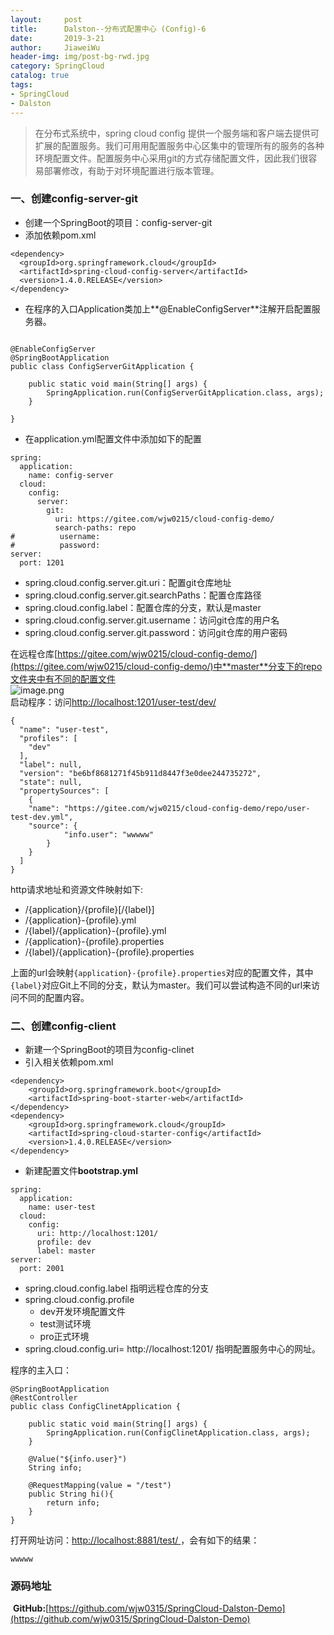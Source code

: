 ```yaml
---
layout:     post                  
title:      Dalston--分布式配置中心 (Config)-6  
date:       2019-3-21             
author:     JiaweiWu        
header-img: img/post-bg-rwd.jpg  
category: SpringCloud   
catalog: true  
tags:                             
- SpringCloud
- Dalston
---
```


> 在分布式系统中，spring cloud config 提供一个服务端和客户端去提供可扩展的配置服务。我们可用用配置服务中心区集中的管理所有的服务的各种环境配置文件。配置服务中心采用git的方式存储配置文件，因此我们很容易部署修改，有助于对环境配置进行版本管理。

<a name="6e7d8f18"></a>
### 一、创建config-server-git
* 创建一个SpringBoot的项目：config-server-git
* 添加依赖pom.xml

```
<dependency>
  <groupId>org.springframework.cloud</groupId>
  <artifactId>spring-cloud-config-server</artifactId>
  <version>1.4.0.RELEASE</version>
</dependency>
```
* 在程序的入口Application类加上**@EnableConfigServer**注解开启配置服务器。

```

@EnableConfigServer
@SpringBootApplication
public class ConfigServerGitApplication {

	public static void main(String[] args) {
		SpringApplication.run(ConfigServerGitApplication.class, args);
	}

}
```
* 在application.yml配置文件中添加如下的配置

```
spring:
  application:
    name: config-server
  cloud:
    config:
      server:
        git:
          uri: https://gitee.com/wjw0215/cloud-config-demo/
          search-paths: repo
#          username:
#          password:
server:
  port: 1201
```
* spring.cloud.config.server.git.uri：配置git仓库地址
* spring.cloud.config.server.git.searchPaths：配置仓库路径
* spring.cloud.config.label：配置仓库的分支，默认是master
* spring.cloud.config.server.git.username：访问git仓库的用户名
* spring.cloud.config.server.git.password：访问git仓库的用户密码

在远程仓库[https://gitee.com/wjw0215/cloud-config-demo/](https://gitee.com/wjw0215/cloud-config-demo/)中**master**分支下的repo文件夹中有不同的配置文件<br />
![image.png](https://cdn.nlark.com/yuque/0/2019/png/250511/1553157447115-c265c5a1-1909-46ec-a748-4ca750c68e65.png#align=left&display=inline&height=235&name=image.png&originHeight=353&originWidth=850&size=39087&status=done&width=567)<br />启动程序：访问[http://localhost:1201/user-test/dev/](http://localhost:1201/user-test/dev/) 

```
{
  "name": "user-test",
  "profiles": [
  	"dev"
  ],
  "label": null,
  "version": "be6bf8681271f45b911d8447f3e0dee244735272",
  "state": null,
  "propertySources": [
    {
    "name": "https://gitee.com/wjw0215/cloud-config-demo/repo/user-test-dev.yml",
    "source": {
    		"info.user": "wwwww"
    	}
    }
  ]
}
```
http请求地址和资源文件映射如下:
* /{application}/{profile}[/{label}]
* /{application}-{profile}.yml
* /{label}/{application}-{profile}.yml
* /{application}-{profile}.properties
* /{label}/{application}-{profile}.properties

上面的url会映射`{application}-{profile}.properties`对应的配置文件，其中`{label}`对应Git上不同的分支，默认为master。我们可以尝试构造不同的url来访问不同的配置内容。
<a name="d3070485"></a>
### 二、创建config-client
* 新建一个SpringBoot的项目为config-clinet
* 引入相关依赖pom.xml

```
<dependency>
	<groupId>org.springframework.boot</groupId>
	<artifactId>spring-boot-starter-web</artifactId>
</dependency>
<dependency>
	<groupId>org.springframework.cloud</groupId>
	<artifactId>spring-cloud-starter-config</artifactId>
	<version>1.4.0.RELEASE</version>
</dependency>
```
* 新建配置文件**bootstrap.yml**

```
spring:
  application:
    name: user-test
  cloud:
    config:
      uri: http://localhost:1201/
      profile: dev
      label: master
server:
  port: 2001
```
* spring.cloud.config.label 指明远程仓库的分支
* spring.cloud.config.profile
  * dev开发环境配置文件
  * test测试环境
  * pro正式环境
* spring.cloud.config.uri= http://localhost:1201/ 指明配置服务中心的网址。


程序的主入口：

```
@SpringBootApplication
@RestController
public class ConfigClinetApplication {

	public static void main(String[] args) {
		SpringApplication.run(ConfigClinetApplication.class, args);
	}

    @Value("${info.user}")
    String info;

    @RequestMapping(value = "/test")
    public String hi(){
        return info;
    }
}

```
打开网址访问：[http://localhost:8881/test/ ]()，会有如下的结果：

```
wwwww
```

### 源码地址
 **GitHub:**[https://github.com/wjw0315/SpringCloud-Dalston-Demo](https://github.com/wjw0315/SpringCloud-Dalston-Demo)